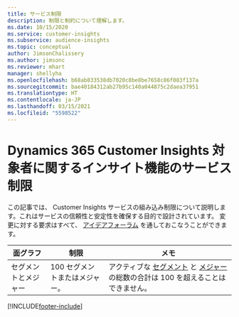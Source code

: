 ```yaml
---
title: サービス制限
description: 制限と制約について理解します。
ms.date: 10/15/2020
ms.service: customer-insights
ms.subservice: audience-insights
ms.topic: conceptual
author: JimsonChalissery
ms.author: jimsonc
ms.reviewer: mhart
manager: shellyha
ms.openlocfilehash: b68ab833538db7020c8be8be7658c86f083f137a
ms.sourcegitcommit: bae40184312ab27b95c140a044875c2daea37951
ms.translationtype: HT
ms.contentlocale: ja-JP
ms.lasthandoff: 03/15/2021
ms.locfileid: "5598522"
---
```

# <a name="service-limits-in-dynamics-365-customer-insights-audience-insights-capability"></a>Dynamics 365 Customer Insights 対象者に関するインサイト機能のサービス制限

この記事では、 Customer Insights サービスの組み込み制限について説明します。これはサービスの信頼性と安定性を確保する目的で設計されています。 変更に対する要求はすべて、 [アイデアフォーラム](https://go.microsoft.com/fwlink/?linkid=2074172) を通しておこなうことができます。 
 
| 面グラフ  | 制限  | メモ  |
|-------------|---------------------------------------------------------------------|---------------------------------------------------------------------|
| セグメントとメジャー | 100 セグメントまたはメジャー。 | アクティブな [セグメント](segments.md) と [メジャー](measures.md) の総数の合計は 100 を超えることはできません。  |


[!INCLUDE[footer-include](../includes/footer-banner.md)]